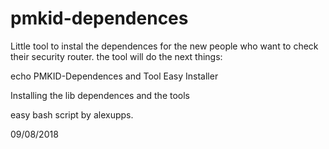 # pmkid-dependences


Little tool to instal the dependences for the new people who want to check their security router.
the tool will do the next things:

echo PMKID-Dependences and Tool Easy Installer

Installing the lib dependences and the tools

easy bash script by alexupps. 

09/08/2018
